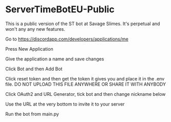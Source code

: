 # ServerTimeBotEU-Public
This is a public version of the ST bot at Savage Slimes. It's perpetual and won't any any new features.

Go to https://discordapp.com/developers/applications/me

Press New Application

Give the application a name and save changes

Click Bot and then Add Bot

Click reset token and then get the token it gives you and place it in the .env file. DO NOT UPLOAD THIS FILE ANYWHERE OR SHARE IT WITH ANYBODY

Click OAuth2 and URL Generator, tick bot and then change nickname below

Use the URL at the very bottom to invite it to your server

Run the bot from main.py
